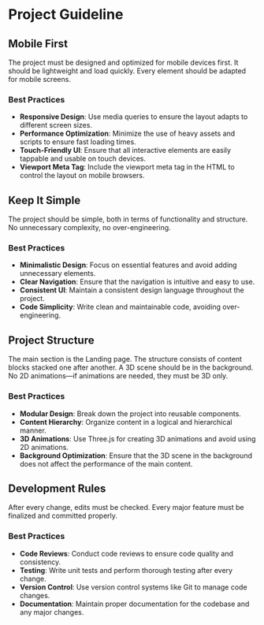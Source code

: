 # Project Guideline

## Mobile First

The project must be designed and optimized for mobile devices first. It should be lightweight and load quickly. Every element should be adapted for mobile screens.

### Best Practices
- **Responsive Design**: Use media queries to ensure the layout adapts to different screen sizes.
- **Performance Optimization**: Minimize the use of heavy assets and scripts to ensure fast loading times.
- **Touch-Friendly UI**: Ensure that all interactive elements are easily tappable and usable on touch devices.
- **Viewport Meta Tag**: Include the viewport meta tag in the HTML to control the layout on mobile browsers.

## Keep It Simple

The project should be simple, both in terms of functionality and structure. No unnecessary complexity, no over-engineering.

### Best Practices
- **Minimalistic Design**: Focus on essential features and avoid adding unnecessary elements.
- **Clear Navigation**: Ensure that the navigation is intuitive and easy to use.
- **Consistent UI**: Maintain a consistent design language throughout the project.
- **Code Simplicity**: Write clean and maintainable code, avoiding over-engineering.

## Project Structure

The main section is the Landing page. The structure consists of content blocks stacked one after another. A 3D scene should be in the background. No 2D animations—if animations are needed, they must be 3D only.

### Best Practices
- **Modular Design**: Break down the project into reusable components.
- **Content Hierarchy**: Organize content in a logical and hierarchical manner.
- **3D Animations**: Use Three.js for creating 3D animations and avoid using 2D animations.
- **Background Optimization**: Ensure that the 3D scene in the background does not affect the performance of the main content.

## Development Rules

After every change, edits must be checked. Every major feature must be finalized and committed properly.

### Best Practices
- **Code Reviews**: Conduct code reviews to ensure code quality and consistency.
- **Testing**: Write unit tests and perform thorough testing after every change.
- **Version Control**: Use version control systems like Git to manage code changes.
- **Documentation**: Maintain proper documentation for the codebase and any major changes.
